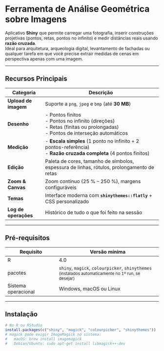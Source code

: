 # Ferramenta de Análise Geométrica sobre Imagens

Aplicativo **Shiny** que permite carregar uma fotografia, inserir construções projetivas (pontos, retas, pontos no infinito) e medir distâncias reais usando **razão cruzada**.  
Ideal para arquitetura, arqueologia digital, levantamento de fachadas ou qualquer tarefa em que você precise extrair medidas de cenas em perspectiva apenas com uma imagem.

---

## Recursos Principais
| Categoria | Descrição |
|-----------|-----------|
| **Upload de imagem** | Suporte a `png`, `jpeg` e `bmp` (até **30 MB**) |
| **Desenho** | - Pontos finitos<br>- Pontos no infinito (direções)<br>- Retas (finitas ou prolongadas)<br>- Pontos de interseção automáticos |
| **Medição** | - **Escala simples** (1 ponto no infinito + 2 pontos-referência)<br>- **Razão cruzada completa** (4 pontos finitos) |
| **Edição** | Paleta de cores, tamanho de símbolos, espessura de linhas, rótulos, prolongamento de retas |
| **Zoom & Canvas** | Zoom contínuo (25 % – 250 %), margens configuráveis |
| **Temas** | Interface moderna com **`shinythemes::flatly`** + CSS personalizado |
| **Log de operações** | Histórico de tudo o que foi feito na sessão |

---

## Pré-requisitos

| Requisito | Versão mínima |
|-----------|---------------|
| R | 4.0 |
| pacotes | `shiny`, `magick`, `colourpicker`, `shinythemes`<br><sup>(instalados automaticamente no 1º run, se desejar)</sup> |
| Sistema operacional | Windows, macOS ou Linux |

---

## Instalação

```r
# No R ou RStudio
install.packages(c("shiny", "magick", "colourpicker", "shinythemes"))
# magick pode exigir ImageMagick no sistema:
#   macOS: brew install imagemagick
#   Debian/Ubuntu: sudo apt-get install libmagick++-dev
